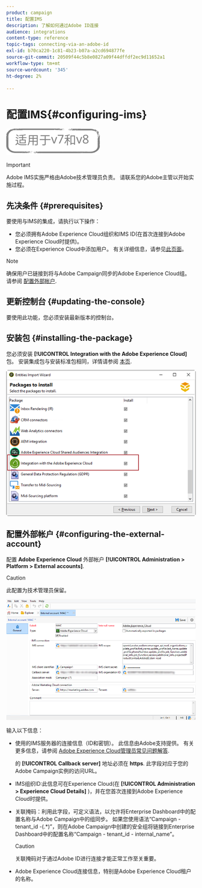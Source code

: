 ```yaml
---
product: campaign
title: 配置IMS
description: 了解如何通过Adobe ID连接
audience: integrations
content-type: reference
topic-tags: connecting-via-an-adobe-id
exl-id: b70ca220-1c81-4b23-b07a-a2cd694877fe
source-git-commit: 20509f44c5b8e0827a09f44dffdf2ec9d11652a1
workflow-type: tm+mt
source-wordcount: '345'
ht-degree: 2%

---
```


# 配置IMS{#configuring-ims}

![](../../assets/common.svg)

>[!IMPORTANT]
>
>Adobe IMS实施严格由Adobe技术管理员负责。 请联系您的Adobe主管以开始实施过程。

## 先决条件 {#prerequisites}

要使用与IMS的集成，请执行以下操作：

* 您必须拥有Adobe Experience Cloud组织和IMS ID(在首次连接到Adobe Experience Cloud时提供)。
* 您必须在Experience Cloud中添加用户。 有关详细信息，请参见[此页面](https://experienceleague.adobe.com/docs/core-services/interface/manage-users-and-products/admin-getting-started.html)。

>[!NOTE]
>
>确保用户已链接到将与Adobe Campaign同步的Adobe Experience Cloud组。 请参阅 [配置外部帐户](#configuring-the-external-account).

## 更新控制台 {#updating-the-console}

要使用此功能，您必须安装最新版本的控制台。

## 安装包 {#installing-the-package}

您必须安装 **[!UICONTROL Integration with the Adobe Experience Cloud]** 包。 安装集成包与安装标准包相同，详情请参阅 [本页](../../installation/using/installing-campaign-standard-packages.md).

![](assets/ims_6.png)

## 配置外部帐户 {#configuring-the-external-account}

配置 **Adobe Experience Cloud** 外部帐户 **[!UICONTROL Administration > Platform > External accounts]**.

>[!CAUTION]
>
>此配置为技术管理员保留。

![](assets/ims_5.png)

输入以下信息：

* 使用的IMS服务器的连接信息（ID和密钥）。 此信息由Adobe支持提供。 有关更多信息，请参阅 [Adobe Experience Cloud管理员常见问题解答](https://experienceleague.adobe.com/docs/core-services/interface/manage-users-and-products/faq.html).

   的 **[!UICONTROL Callback server]** 地址必须在 **https**. 此字段对应于您的Adobe Campaign实例的访问URL。

* IMS组织ID:此信息可在Experience Cloud(在 **[!UICONTROL Administration > Experience Cloud Details]** )，并在您首次连接到Adobe Experience Cloud时提供。
* 关联掩码：利用此字段，可定义语法，以允许将Enterprise Dashboard中的配置名称与Adobe Campaign中的组同步。 如果您使用语法“Campaign - tenant_id -(.*)”，则在Adobe Campaign中创建的安全组将链接到Enterprise Dashboard中的配置名称“Campaign - tenant_id - internal_name”。

   >[!CAUTION]
   >
   >关联掩码对于通过Adobe ID进行连接才能正常工作至关重要。

* Adobe Experience Cloud连接信息，特别是Adobe Experience Cloud租户的名称。
